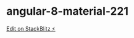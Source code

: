 # angular-8-material-221

[Edit on StackBlitz ⚡️](https://stackblitz.com/edit/angular-8-material-starter-template-rrw4yz)